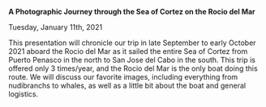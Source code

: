 **A Photographic Journey through the Sea of Cortez on the Rocio del Mar**

Tuesday, January 11th, 2021

This presentation will chronicle our trip in late September to early October
2021 aboard the Rocio del Mar as it sailed the entire Sea of Cortez from Puerto
Penasco in the north to San Jose del Cabo in the south. This trip is offered
only 3 times/year, and the Rocio del Mar is the only boat doing this route. We
will discuss our favorite images, including everything from nudibranchs to
whales, as well as a little bit about the boat and general logistics.
